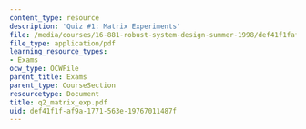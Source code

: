 ```yaml
---
content_type: resource
description: 'Quiz #1: Matrix Experiments'
file: /media/courses/16-881-robust-system-design-summer-1998/def41f1faf9a1771563e19767011487f_q2_matrix_exp.pdf
file_type: application/pdf
learning_resource_types:
- Exams
ocw_type: OCWFile
parent_title: Exams
parent_type: CourseSection
resourcetype: Document
title: q2_matrix_exp.pdf
uid: def41f1f-af9a-1771-563e-19767011487f
---
```

